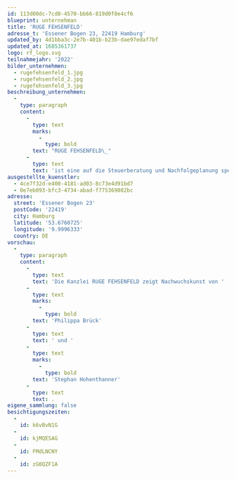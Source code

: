 ```yaml
---
id: 113d00dc-7cd8-4570-bb66-819d0f8e4cf6
blueprint: unternehman
title: 'RUGE FEHSENFELD'
adresse_t: 'Essener Bogen 23, 22419 Hamburg'
updated_by: 4d1bba3c-2e7b-401b-b23b-dae97edaf7bf
updated_at: 1685361737
logo: rf_logo.svg
teilnahmejahr: '2022'
bilder_unternehmen:
  - rugefehsenfeld_1.jpg
  - rugefehsenfeld_2.jpg
  - rugefehsenfeld_3.jpg
beschreibung_unternehmen:
  -
    type: paragraph
    content:
      -
        type: text
        marks:
          -
            type: bold
        text: "RUGE FEHSENFELD\_"
      -
        type: text
        text: 'ist eine auf die Steuerberatung und Nachfolgeplanung spezialisierte Kanzlei von Fachanwälten und Steuerberatern. Der Fokus liegt auf der Beratung mittelständischer Unternehmen sowie vermögender Privatpersonen im In- und Ausland. Schwerpunkte sind u. a. das Unternehmenssteuerrecht, die ganzheitliche Steuerberatung, steueroptimierte Vermögensübertragungen und Testamentsgestaltungen sowie Testamentsvollstreckungen. Seit über 40 Jahren ist inspirierende Kunst fester Bestandteil der Kanzleiräume. Im Gegenzug ist die Förderung von Künstler/-innen und deren Kunstprojekten eine echte Herzensangelegenheit für die Kanzlei.'
ausgestellte_kuenstler:
  - 4ce7f32d-e400-4181-ad03-8c73e4d91bd7
  - 0e7eb093-bfc3-4734-abad-f775369082bc
adresse:
  street: 'Essener Bogen 23'
  postCode: '22419'
  city: Hamburg
  latitude: '53.6760725'
  longitude: '9.9996333'
  country: DE
vorschau:
  -
    type: paragraph
    content:
      -
        type: text
        text: 'Die Kanzlei RUGE FEHSENFELD zeigt Nachwuchskunst von '
      -
        type: text
        marks:
          -
            type: bold
        text: 'Philippa Brück'
      -
        type: text
        text: ' und '
      -
        type: text
        marks:
          -
            type: bold
        text: 'Stephan Hohenthanner'
      -
        type: text
        text: .
eigene_sammlung: false
besichtigungszeiten:
  -
    id: k6vBvN1G
  -
    id: kjMQESAG
  -
    id: FMdLNCNY
  -
    id: zG0QZF1A
---
```

